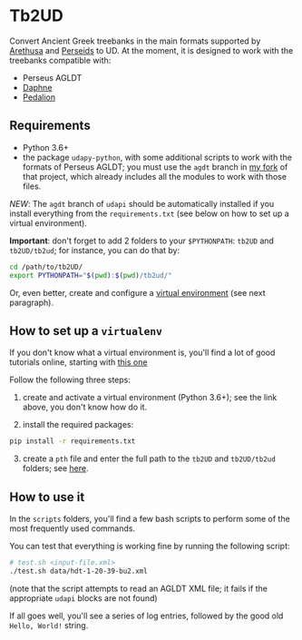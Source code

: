 # Tb2UD

Convert Ancient Greek treebanks in the main formats supported by [Arethusa]() 
and [Perseids]() to UD. At the moment, it is designed to work with the treebanks 
compatible with:

* Perseus AGLDT
* [Daphne](https://perseids-publications.github.io/daphne-trees/)
* [Pedalion](https://github.com/perseids-publications/pedalion-trees/)

## Requirements

* Python 3.6+
* the package `udapy-python`, with some additional scripts to work with the formats 
of Perseus AGLDT; you must use the `agdt` branch in [my fork](https://github.com/francescomambrini/udapi-python) 
of that project, which already includes all the modules to work with those files.

*NEW*: The `agdt` branch of `udapi` should be automatically installed if you install 
everything from the `requirements.txt` (see below on how to set up a virtual environment).

**Important**: don't forget to add 2 folders to your `$PYTHONPATH`: `tb2UD` and 
`tb2UD/tb2ud`; for instance, you can do that by:

```bash
cd /path/to/tb2UD/
export PYTHONPATH="$(pwd):$(pwd)/tb2ud/"
```
Or, even better, create and configure a 
[virtual environment](https://docs.python.org/3.6/tutorial/venv.html) 
(see next paragraph).

## How to set up a `virtualenv`

If you don't know what a virtual environment is, you'll find a lot of good tutorials 
online, starting with [this one](https://docs.python.org/3.6/tutorial/venv.html) 

Follow the following three steps:

1. create and activate a virtual environment (Python 3.6+); see the link above, you don't 
know how do it.

2. install the required packages:

```bash
pip install -r requirements.txt 
```

3. create a `pth` file and enter the full path to the `tb2UD` and
`tb2UD/tb2ud` folders; see [here](https://stackoverflow.com/a/10739838).

## How to use it

In the `scripts` folders, you'll find a few bash scripts to perform 
some of the most frequently used commands.

You can test that everything is working fine by running the following script:

```bash
# test.sh <input-file.xml>
./test.sh data/hdt-1-20-39-bu2.xml 
```

(note that the script attempts to read an AGLDT XML file; it fails if the 
appropriate `udapi` blocks are not found)

If all goes well, you'll see a series of log entries, followed by the good old 
`Hello, World!` string.
